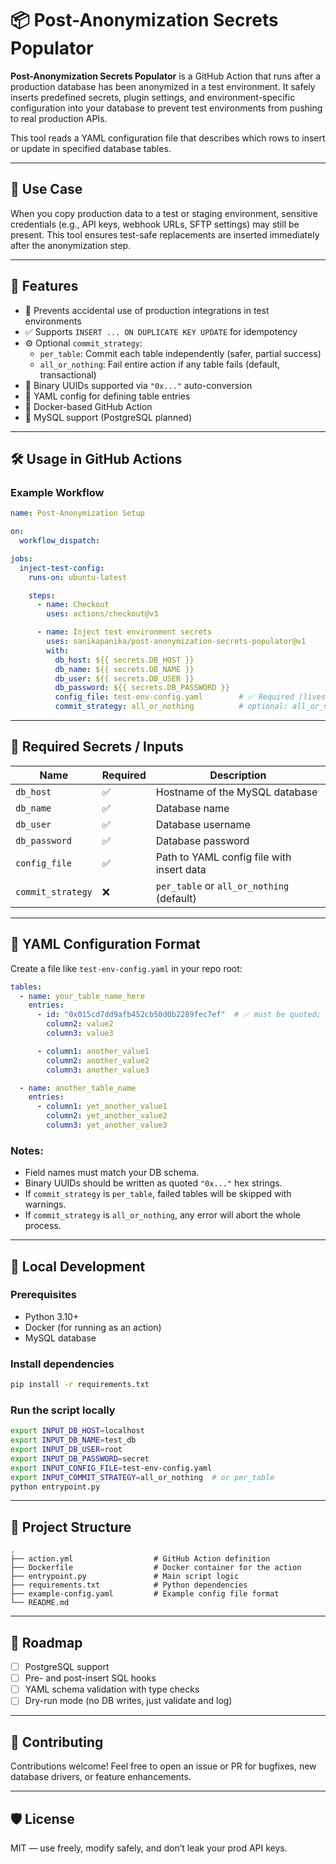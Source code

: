 # 📦 Post-Anonymization Secrets Populator

**Post-Anonymization Secrets Populator** is a GitHub Action that runs after a production database has been anonymized in a test environment. It safely inserts predefined secrets, plugin settings, and environment-specific configuration into your database to prevent test environments from pushing to real production APIs.

This tool reads a YAML configuration file that describes which rows to insert or update in specified database tables.

---

## 🚀 Use Case

When you copy production data to a test or staging environment, sensitive credentials (e.g., API keys, webhook URLs, SFTP settings) may still be present. This tool ensures test-safe replacements are inserted immediately after the anonymization step.

---

## 🧰 Features

- 🔐 Prevents accidental use of production integrations in test environments  
- ✅ Supports `INSERT ... ON DUPLICATE KEY UPDATE` for idempotency  
- ⚙️ Optional `commit_strategy`:
  - `per_table`: Commit each table independently (safer, partial success)
  - `all_or_nothing`: Fail entire action if any table fails (default, transactional)
- 🧠 Binary UUIDs supported via `"0x..."` auto-conversion
- 📄 YAML config for defining table entries
- 🐳 Docker-based GitHub Action  
- 💾 MySQL support (PostgreSQL planned)

---

## 🛠️ Usage in GitHub Actions

### Example Workflow

```yaml
name: Post-Anonymization Setup

on:
  workflow_dispatch:

jobs:
  inject-test-config:
    runs-on: ubuntu-latest

    steps:
      - name: Checkout
        uses: actions/checkout@v3

      - name: Inject test environment secrets
        uses: sanikapanika/post-anonymization-secrets-populator@v1
        with:
          db_host: ${{ secrets.DB_HOST }}
          db_name: ${{ secrets.DB_NAME }}
          db_user: ${{ secrets.DB_USER }}
          db_password: ${{ secrets.DB_PASSWORD }}
          config_file: test-env-config.yaml        # ✅ Required (lives in your project, check example-config.yaml for reference)
          commit_strategy: all_or_nothing          # optional: all_or_nothing (default) or per_table
```

---

## 🔐 Required Secrets / Inputs

| Name              | Required | Description                                |
|-------------------|----------|--------------------------------------------|
| `db_host`         | ✅       | Hostname of the MySQL database             |
| `db_name`         | ✅       | Database name                              |
| `db_user`         | ✅       | Database username                          |
| `db_password`     | ✅       | Database password                          |
| `config_file`     | ✅       | Path to YAML config file with insert data  |
| `commit_strategy` | ❌       | `per_table` or `all_or_nothing` (default)  |

---

## 🔧 YAML Configuration Format

Create a file like `test-env-config.yaml` in your repo root:

```yaml
tables:
  - name: your_table_name_here
    entries:
      - id: "0x015cd7dd9afb452cb50d0b2289fec7ef"  # ✅ must be quoted; auto-converted to BINARY(16)
        column2: value2
        column3: value3

      - column1: another_value1
        column2: another_value2
        column3: another_value3

  - name: another_table_name
    entries:
      - column1: yet_another_value1
        column2: yet_another_value2
        column3: yet_another_value3
```

### Notes:
- Field names must match your DB schema.
- Binary UUIDs should be written as quoted `"0x..."` hex strings.
- If `commit_strategy` is `per_table`, failed tables will be skipped with warnings.
- If `commit_strategy` is `all_or_nothing`, any error will abort the whole process.

---

## 🧪 Local Development

### Prerequisites

- Python 3.10+
- Docker (for running as an action)
- MySQL database

### Install dependencies

```bash
pip install -r requirements.txt
```

### Run the script locally

```bash
export INPUT_DB_HOST=localhost
export INPUT_DB_NAME=test_db
export INPUT_DB_USER=root
export INPUT_DB_PASSWORD=secret
export INPUT_CONFIG_FILE=test-env-config.yaml
export INPUT_COMMIT_STRATEGY=all_or_nothing  # or per_table
python entrypoint.py
```

---

## 📁 Project Structure

```
.
├── action.yml                  # GitHub Action definition
├── Dockerfile                  # Docker container for the action
├── entrypoint.py               # Main script logic
├── requirements.txt            # Python dependencies
├── example-config.yaml         # Example config file format
└── README.md
```

---

## 🧱 Roadmap

- [ ] PostgreSQL support  
- [ ] Pre- and post-insert SQL hooks  
- [ ] YAML schema validation with type checks  
- [ ] Dry-run mode (no DB writes, just validate and log)

---

## 🤝 Contributing

Contributions welcome! Feel free to open an issue or PR for bugfixes, new database drivers, or feature enhancements.

---

## 🛡️ License

MIT — use freely, modify safely, and don’t leak your prod API keys.
